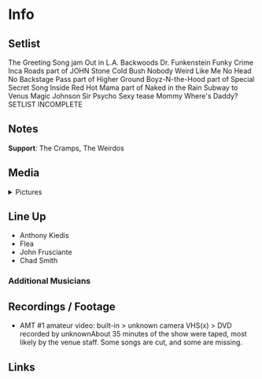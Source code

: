 # Info

## Setlist

The Greeting Song jam
Out in L.A.
Backwoods
Dr. Funkenstein
Funky Crime
Inca Roads part of JOHN
Stone Cold Bush
Nobody Weird Like Me
No Head No Backstage Pass part of
Higher Ground
Boyz-N-the-Hood part of
Special Secret Song Inside
Red Hot Mama part of
Naked in the Rain
Subway to Venus
Magic Johnson
Sir Psycho Sexy tease
Mommy Where's Daddy?
SETLIST INCOMPLETE

## Notes

**Support**: The Cramps, The Weirdos

## Media 

<details>
  <summary>Pictures</summary>
  <!--<img alt="Setlist" title="Setlist" src="_.jpg" height="200" />
  <img alt="Flyer" title="Flyer" src="_.jpg" height="200" />
  <img alt="Clipper" title="Clipper" src="_.jpg" height="200" />
  <img alt="Ticket" title="Ticket" src="_.jpg" height="200" />
  -->
</details>

## Line Up

* Anthony Kiedis
* Flea
* John Frusciante
* Chad Smith

### Additional Musicians

## Recordings / Footage

* AMT #1 amateur video: built-in > unknown camera VHS(x) > DVD recorded by unknownAbout 35 minutes of the show were taped, most likely by the venue staff. Some songs are cut, and some are missing.

## Links